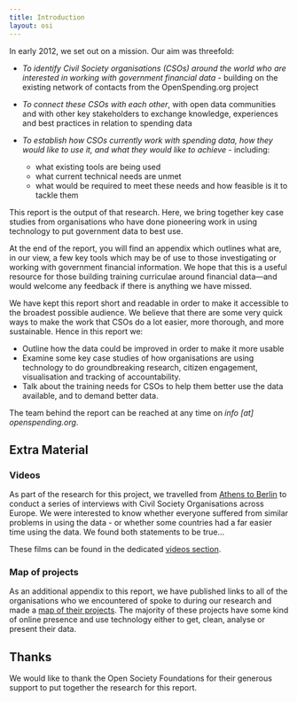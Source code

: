 ```yaml
---
title: Introduction
layout: osi
---
```


In early 2012, we set out on a mission. Our aim was threefold: 

* *To identify Civil Society organisations (CSOs) around the world who are interested in working with government financial data* - building on the existing network of contacts from the OpenSpending.org project

* *To connect these CSOs with each other*, with open data communities and with other key stakeholders to exchange knowledge, experiences and best practices in relation to spending data

* *To establish how CSOs currently work with spending data, how they would like to use it, and what they would like to achieve* - including:

  * what existing tools are being used
  * what current technical needs are unmet
  * what would be required to meet these needs and how feasible is it to tackle them

This report is the output of that research. Here, we bring together key case studies from organisations who have done pioneering work in using technology to put government data to best use. 

At the end of the report, you will find an appendix which outlines what are, in our view, a few key tools which may be of use to those investigating or working with government financial information. We hope that this is a useful resource for those building training curriculae around financial data—and would welcome any feedback if there is anything we have missed. 

We have kept this report short and readable in order to make it accessible to the broadest possible audience. We believe that there are some very quick ways to make the work that CSOs do a lot easier, more thorough, and more sustainable. Hence in this report we:

  * Outline how the data could be improved in order to make it more usable 
  * Examine some key case studies of how organisations are using technology to do groundbreaking research,  citizen engagement, visualisation and tracking of accountability.
  * Talk about the training needs for CSOs to help them better use the data available, and to demand better data. 

The team behind the report can be reached at any time on *info [at] openspending.org*. 

## Extra Material 

### Videos 

As part of the research for this project, we travelled from [Athens to Berlin](http://community.openspending.org/2012/07/athens-to-berlin-a-european-financial-profile/) to conduct a series of interviews with Civil Society Organisations across Europe. We were interested to know whether everyone suffered from similar problems in using the data - or whether some countries had a far easier time using the data. We found both statements to be true...

These films can be found in the dedicated [videos section](./videos/). 

### Map of projects 

As an additional appendix to this report, we have published links to all of the organisations who we encountered of spoke to during our research and made a [map of their projects](http://apps.openspending.org/oscontactsmap/). The majority of these projects have some kind of online presence and use technology either to get, clean, analyse or present their data.

## Thanks 

We would like to thank the Open Society Foundations for their generous support to put together the research for this report. 
